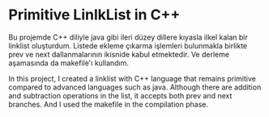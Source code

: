# Primitive LinlkList in C++

Bu projemde C++ diliyle java gibi ileri düzey dillere kıyasla ilkel kalan bir linklist oluşturdum. Listede ekleme çıkarma işlemleri bulunmakla birlikte prev ve next dallanmalarının ikisnide kabul etmektedir. Ve derleme aşamasında da makefile'ı kullandım.

In this project, I created a linklist with C++ language that remains primitive compared to advanced languages such as java. Although there are addition and subtraction operations in the list, it accepts both prev and next branches. And I used the makefile in the compilation phase.
 

